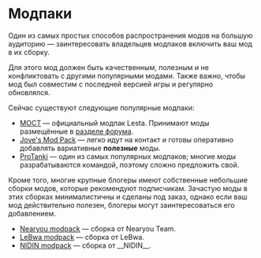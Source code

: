# Модпаки

Один из самых простых способов распространения модов на большую аудиторию — заинтересовать владельцев модпаков включить ваш мод в их сборку.

Для этого мод должен быть качественным, полезным и не конфликтовать с другими популярными модами. Также важно, чтобы мод был совместим с последней версией игры и регулярно обновлялся.

Сейчас существуют следующие популярные модпаки:
- [МОСТ](http://forum.tanki.su/index.php?/topic/2205036-all-мост/) — официальный модпак Lesta. Принимают моды размещённые в [разделе форума](http://forum.tanki.su/index.php?/forum/851-модификации-клиента/).
- [Jove's Mod Pack](https://joves-modpack.ru) — легко идут на контакт и готовы оперативно добавлять вариативные **полезные** моды.
- [ProTanki](https://protanki.tv/ru/) — один из самых популярных модпаков; многие моды разрабатываются командой, поэтому сложно предложить свой.

Кроме того, многие крупные блогеры имеют собственные небольшие сборки модов, которые рекомендуют подписчикам. Зачастую моды в этих сборках минималистичны и сделаны под заказ, однако если ваш мод действительно полезен, блогеры могут заинтересоваться его добавлением.
- [Nearyou modpack](https://nearyou.team/modpack/) — сборка от Nearyou Team.
- [LeBwa modpack](https://lebwa.tv/hub/modpack-lebwa) — сборка от LeBwa.
- [NIDIN modpack](https://nidin.ru/mods) — сборка от \_\_NIDIN\_\_.
